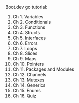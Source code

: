 Boot.dev go tutorial:

1. Ch 1. Variables 
1. Ch 2. Conditionals
1. Ch 3. Functions 
1. Ch 4. Structs 
1. Ch 5. Interfaces 
1. Ch 6. Errors 
1. Ch 7. Loops 
1. Ch 8. Slices 
1. Ch 9. Maps 
1. Ch 10. Pointers 
1. Ch 11. Packages and Modules 
1. Ch 12. Channels 
1. Ch 13. Mutexes 
1. Ch 14. Generics 
1. Ch 15. Enums 
1. Ch 16. Quiz

